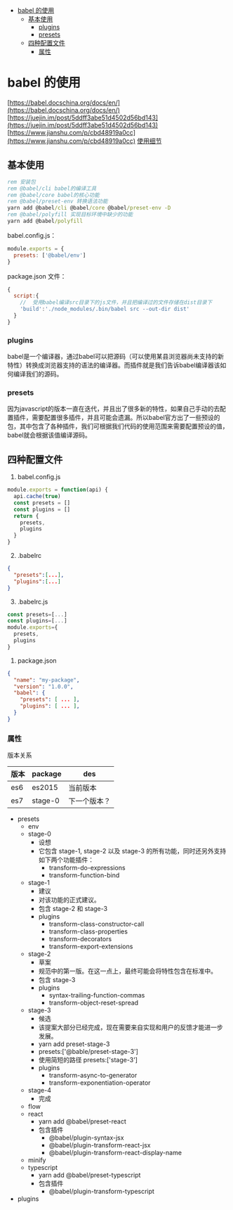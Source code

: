 

- [babel 的使用](#babel-%e7%9a%84%e4%bd%bf%e7%94%a8)
  - [基本使用](#%e5%9f%ba%e6%9c%ac%e4%bd%bf%e7%94%a8)
    - [plugins](#plugins)
    - [presets](#presets)
  - [四种配置文件](#%e5%9b%9b%e7%a7%8d%e9%85%8d%e7%bd%ae%e6%96%87%e4%bb%b6)
    - [属性](#%e5%b1%9e%e6%80%a7)

# babel 的使用

[https://babel.docschina.org/docs/en/](https://babel.docschina.org/docs/en/)
[https://juejin.im/post/5ddff3abe51d4502d56bd143](https://juejin.im/post/5ddff3abe51d4502d56bd143)
[https://www.jianshu.com/p/cbd48919a0cc](https://www.jianshu.com/p/cbd48919a0cc)
[使用细节](https://blog.csdn.net/maquealone/article/details/79575163)

## 基本使用

```bat
rem 安装包
rem @babel/cli babel的编译工具
rem @babel/core babel的核心功能
rem @babel/preset-env 转换语法功能
yarn add @babel/cli @babel/core @babel/preset-env -D
rem @babel/polyfill 实现目标环境中缺少的功能
yarn add @babel/polyfill
```

babel.config.js：

```javascript
module.exports = {
  presets: ['@babel/env']
}
```

package.json 文件：

```javascript
{
  script:{
    //  受用babel编译src目录下的js文件，并且把编译过的文件存储在dist目录下
    'build':'./node_modules/.bin/babel src --out-dir dist'
  }
}
```

### plugins

babel是一个编译器，通过babel可以把源码（可以使用某县浏览器尚未支持的新特性）转换成浏览器支持的语法的编译器。而插件就是我们告诉babel编译器该如何编译我们的源码。

### presets

因为javascript的版本一直在迭代，并且出了很多新的特性，如果自己手动的去配置插件，需要配置很多插件，并且可能会遗漏。所以babel官方出了一些预设的包，其中包含了各种插件，我们可根据我们代码的使用范围来需要配置预设的值，babel就会根据该值编译源码。

## 四种配置文件

1. babel.config.js

```javascript
module.exports = function(api) {
  api.cache(true)
  const presets = []
  const plugins = []
  return {
    presets,
    plugins
  }
}
```

2. .babelrc

```json
{
  "presets":[...],
  "plugins":[...]
}
```

3. .babelrc.js

```javascript
const presets=[...]
const plugins=[...]
module.exports={
  presets,
  plugins
}
```

1. package.json

```json
{
  "name": "my-package",
  "version": "1.0.0",
  "babel": {
    "presets": [ ... ],
    "plugins": [ ... ],
  }
}
```

### 属性

版本关系

| 版本 | package | des          |
| ---- | ------- | ------------ |
| es6  | es2015  | 当前版本     |
| es7  | stage-0 | 下一个版本？ |

- presets
  - env
  - stage-0
    - 设想
    - 它包含 stage-1, stage-2 以及 stage-3 的所有功能，同时还另外支持如下两个功能插件：
      - transform-do-expressions
      - transform-function-bind
  - stage-1
    - 建议
    - 对该功能的正式建议。
    - 包含 stage-2 和 stage-3
    - plugins
      - transform-class-constructor-call
      - transform-class-properties
      - transform-decorators
      - transform-export-extensions
  - stage-2
    - 草案
    - 规范中的第一版。在这一点上，最终可能会将特性包含在标准中。
    - 包含 stage-3
    - plugins
      - syntax-trailing-function-commas
      - transform-object-reset-spread
  - stage-3
    - 候选
    - 该提案大部分已经完成，现在需要来自实现和用户的反馈才能进一步发展。
    - yarn add preset-stage-3
    - presets:['@bable/preset-stage-3']
    - 使用简短的路径 presets:['stage-3']
    - plugins
      - transform-async-to-generator
      - transform-exponentiation-operator
  - stage-4
    - 完成
  - flow
  - react
    - yarn add @babel/preset-react
    - 包含插件
      - @babel/plugin-syntax-jsx
      - @babel/plugin-transform-react-jsx
      - @babel/plugin-transform-react-display-name
  - minify
  - typescript
    - yarn add @babel/preset-typescript
    - 包含插件
      - @babel/plugin-transform-typescript
- plugins
